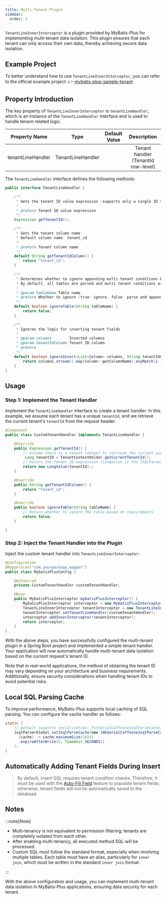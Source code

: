 ```yaml
---
title: Multi-Tenant Plugin
sidebar:
  order: 3
---
```


`TenantLineInnerInterceptor` is a plugin provided by MyBatis-Plus for implementing multi-tenant data isolation. This plugin ensures that each tenant can only access their own data, thereby achieving secure data isolation.

## Example Project

To better understand how to use `TenantLineInnerInterceptor`, you can refer to the official example project: 👉 [mybatis-plus-sample-tenant](https://gitee.com/baomidou/mybatis-plus-samples/tree/master/mybatis-plus-sample-tenant)

## Property Introduction

The key property of `TenantLineInnerInterceptor` is `tenantLineHandler`, which is an instance of the `TenantLineHandler` interface and is used to handle tenant-related logic.

| Property Name | Type | Default Value | Description |
| :-: | :-: | :-: | :-: |
| tenantLineHandler | TenantLineHandler |  | Tenant handler (TenantId row-level) |

The `TenantLineHandler` interface defines the following methods:

```java
public interface TenantLineHandler {

    /**
     * Gets the tenant ID value expression (supports only a single ID value)
     *
     * @return Tenant ID value expression
     */
    Expression getTenantId();

    /**
     * Gets the tenant column name
     * Default column name: tenant_id
     *
     * @return Tenant column name
     */
    default String getTenantIdColumn() {
        return "tenant_id";
    }

    /**
     * Determines whether to ignore appending multi-tenant conditions based on the table name
     * By default, all tables are parsed and multi-tenant conditions are appended
     *
     * @param tableName Table name
     * @return Whether to ignore (true: ignore, false: parse and append multi-tenant conditions)
     */
    default boolean ignoreTable(String tableName) {
        return false;
    }

    /**
     * Ignores the logic for inserting tenant fields
     *
     * @param columns        Inserted columns
     * @param tenantIdColumn Tenant ID column
     * @return
     */
    default boolean ignoreInsert(List<Column> columns, String tenantIdColumn) {
        return columns.stream().map(Column::getColumnName).anyMatch(i -> i.equalsIgnoreCase(tenantIdColumn));
    }
}
```

## Usage

### Step 1: Implement the Tenant Handler

Implement the `TenantLineHandler` interface to create a tenant handler. In this example, we assume each tenant has a unique `tenantId`, and we retrieve the current tenant's `tenantId` from the request header.

```java
@Component
public class CustomTenantHandler implements TenantLineHandler {

    @Override
    public Expression getTenantId() {
        // Assume there is a tenant context to retrieve the current user's tenant
         Long tenantId = TenantContextHolder.getCurrentTenantId();
        // Return the tenant ID expression (LongValue is the JSQLParser class representing bigint type)
        return new LongValue(tenantId);;
    }

    @Override
    public String getTenantIdColumn() {
        return "tenant_id";
    }

    @Override
    public boolean ignoreTable(String tableName) {
        // Return whether to ignore the table based on requirements
        return false;
    }

}
```

### Step 2: Inject the Tenant Handler into the Plugin

Inject the custom tenant handler into `TenantLineInnerInterceptor`:

```java
@Configuration
@MapperScan("com.yourpackage.mapper")
public class MybatisPlusConfig {

    @Autowired
    private CustomTenantHandler customTenantHandler;

    @Bean
    public MybatisPlusInterceptor mybatisPlusInterceptor() {
        MybatisPlusInterceptor interceptor = new MybatisPlusInterceptor();
        TenantLineInnerInterceptor tenantInterceptor = new TenantLineInnerInterceptor();
        tenantInterceptor.setTenantLineHandler(customTenantHandler);
        interceptor.addInnerInterceptor(tenantInterceptor);
        return interceptor;
    }
}
```

With the above steps, you have successfully configured the multi-tenant plugin in a Spring Boot project and implemented a simple tenant handler. Your application will now automatically handle multi-tenant data isolation based on the current request's tenant ID.

Note that in real-world applications, the method of obtaining the tenant ID may vary depending on your architecture and business requirements. Additionally, ensure security considerations when handling tenant IDs to avoid potential risks.

## Local SQL Parsing Cache

To improve performance, MyBatis-Plus supports local caching of SQL parsing. You can configure the cache handler as follows:

```java
static {
    // Default supports serialization: FstSerialCaffeineJsqlParseCache, JdkSerialCaffeineJsqlParseCache
    JsqlParserGlobal.setJsqlParseCache(new JdkSerialCaffeineJsqlParseCache(
      (cache) -> cache.maximumSize(1024)
      .expireAfterWrite(5, TimeUnit.SECONDS))
    );
}
```

## Automatically Adding Tenant Fields During Insert

> By default, insert SQL requires tenant condition checks. Therefore, it must be used with the [Auto-Fill Field](https://baomidou.com/guides/auto-fill-field/) feature to populate tenant fields; otherwise, tenant fields will not be automatically saved to the database.

## Notes

:::note[Note]

- Multi-tenancy is not equivalent to permission filtering; tenants are completely isolated from each other.
- After enabling multi-tenancy, all executed method SQL will be processed.
- Custom SQL must follow the standard format, especially when involving multiple tables. Each table must have an alias, particularly for `inner join`, which must be written in the standard `inner join` format.

:::

With the above configuration and usage, you can implement multi-tenant data isolation in MyBatis-Plus applications, ensuring data security for each tenant.
